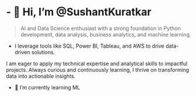 # - 👋 Hi, I’m @SushantKuratkar
> AI and Data Science enthusiast with a strong foundation in Python development, data analysis, business analytics, and machine learning.
* I leverage tools like SQL, Power BI, Tableau, and AWS to drive data-driven solutions.

I am eager to apply my technical expertise and analytical skills to impactful projects.
Always curious and continuously learning, I thrive on transforming data into actionable insights. 
- 🌱 I’m currently learning ML


<!---
SushantKuratkar/SushantKuratkar is a ✨ special ✨ repository because its `README.md` (this file) appears on your GitHub profile.
You can click the Preview link to take a look at your changes.
--->
